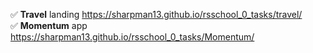 :white_check_mark: **Travel** landing https://sharpman13.github.io/rsschool_0_tasks/travel/  
:white_check_mark: **Momentum** app https://sharpman13.github.io/rsschool_0_tasks/Momentum/  
